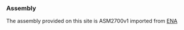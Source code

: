 ### Assembly

The assembly provided on this site is ASM2700v1 imported from
[ENA](http://www.ebi.ac.uk/ena/data/view/GCA_000027005)
